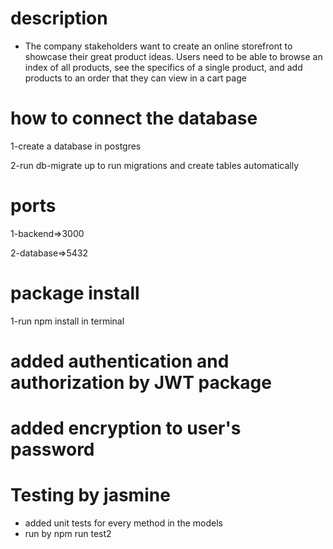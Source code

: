 # description
- The company stakeholders want to create an online storefront to showcase their great product ideas. Users need to be able to browse an index of all products, see the specifics of a single product, and add products to an order that they can view in a cart page

# how to connect the database
1-create a database in postgres

2-run db-migrate up to run migrations and create tables automatically

# ports
1-backend=>3000

2-database=>5432

# package install
1-run npm install in terminal
 
# added authentication and authorization by JWT package
# added encryption to user's password
# Testing by jasmine
- added unit tests for every method in the models
- run by npm run test2
